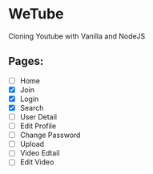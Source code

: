 # WeTube

Cloning Youtube with Vanilla and NodeJS

## Pages:

-   [ ] Home
-   [x] Join
-   [x] Login
-   [x] Search
-   [ ] User Detail
-   [ ] Edit Profile
-   [ ] Change Password
-   [ ] Upload
-   [ ] Video Edtail
-   [ ] Edit Video

